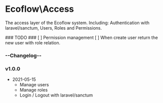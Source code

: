 # Ecoflow\Access
The access layer of the Ecoflow system.
Including: Authentication with laravel/sanctum, Users, Roles and Permissions.

### TODO ###
[ ] Permission management
[ ] When create user return the new user with role relation.

### **--Changelog--**
### **v1.0.0**
- 2021-05-15
  - Manage users
  - Manage roles
  - Login / Logout with laravel/sanctum
